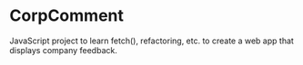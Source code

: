 # CorpComment
JavaScript project to learn fetch(), refactoring, etc. to create a web app that displays company feedback.
